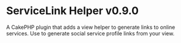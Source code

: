 # ServiceLink Helper v0.9.0 #

A CakePHP plugin that adds a view helper to generate links to online services.
Use to generate social service profile links from your view.